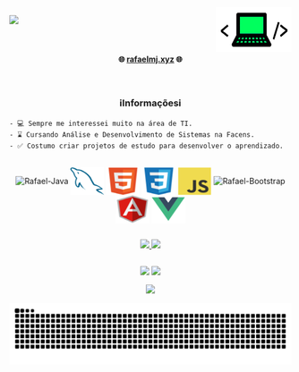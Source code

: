 <img align="right" alt="gif-gif" src="https://github.com/Rafael-MJ/Rafael-MJ/blob/main/gif.gif" height="80" width="135"/>

![](https://readme-typing-svg.herokuapp.com/?font=Press+Start+10P&color=00ff9c&size=15&lines=Olá,+me+chamo+Rafael,+bem-vindo+ao+meu+GitHub!;+Aqui+você+encontra+alguns+dos+meus+projetos.)

<br/>

   <h4 align="center"> 🌐 <a href="https://rafaelmj.xyz/">rafaelmj.xyz</a> 🌐 </h4>

<br/>
   
   <h3 align="center"> ℹ️Informaçõesℹ️ </h3>
  
    - 💻 Sempre me interessei muito na área de TI.
    - ⌛ Cursando Análise e Desenvolvimento de Sistemas na Facens.
    - ✅ Costumo criar projetos de estudo para desenvolver o aprendizado.

<div align="center" style="display: inline_block"><br>
 <img align="center" alt="Rafael-Java" height="50" width="60" src="https://raw.githubusercontent.com/jmnote/z-icons/master/svg/java.svg">
 <img align="center" alt="Rafael-MySQL" height="50" width="60" src="https://raw.githubusercontent.com/devicons/devicon/6910f0503efdd315c8f9b858234310c06e04d9c0/icons/mysql/mysql-original.svg">
 <img align="center" alt="Rafael-HTML5" height="50" width="60" src="https://raw.githubusercontent.com/devicons/devicon/master/icons/html5/html5-original.svg">
 <img align="center" alt="Rafael-CSS3" height="50" width="60" src="https://raw.githubusercontent.com/devicons/devicon/master/icons/css3/css3-original.svg">
 <img align="center" alt="Rafael-CSS3" height="50" width="60" src="https://raw.githubusercontent.com/devicons/devicon/master/icons/javascript/javascript-original.svg">
 <img align="center" alt="Rafael-Bootstrap" height="50" width="60" src="https://github.com/jmnote/z-icons/blob/master/svg/bootstrap.svg">
 <img align="center" alt="Rafael-Angular" height="50" width="60" src="https://raw.githubusercontent.com/devicons/devicon/6910f0503efdd315c8f9b858234310c06e04d9c0/icons/angularjs/angularjs-original.svg">
 <img align="center" alt="Rafael-VueJs" height="50" width="60" src="https://raw.githubusercontent.com/devicons/devicon/6910f0503efdd315c8f9b858234310c06e04d9c0/icons/vuejs/vuejs-original.svg">

</div>
  
  ##

<div align="center">
  <a href="https://github.com/Rafael-MJ">
  <img height="135em" src="https://github-readme-stats.vercel.app/api?username=Rafael-MJ&show_icons=true&theme=dark&include_all_commits=true&count_private=true"/>
  <img height="135em" src="https://github-readme-stats.vercel.app/api/top-langs/?username=Rafael-MJ&layout=compact&langs_count=7&theme=dark"/>
</div>

  ##
 
<div align="center"> 
  <a href="https://br.linkedin.com/in/rafaelmj" target="_blank"><img src="https://img.shields.io/badge/-LinkedIn-%230077B5?style=for-the-badge&logo=linkedin&logoColor=white" target="_blank"></a> 
  <a href = "mailto:rafaeljakubovsky@hotmail.com"><img src="https://img.shields.io/badge/-Email-%23333?style=for-the-badge&logo=gmail&logoColor=red" target="_blank"></a>
   
   ![](https://komarev.com/ghpvc/?username=your-github-Rafael-MJ&color=00ff9c)
   
</div>

<div align="center">
   <picture>
     <source media="(prefers-color-scheme: dark)" srcset="https://raw.githubusercontent.com/rafael-mj/rafael-mj/output/github-contribution-grid-snake-dark.svg">
     <source media="(prefers-color-scheme: light)" srcset="https://raw.githubusercontent.com/rafael-mj/rafael-mj/output/github-contribution-grid-snake.svg">
     <img alt="github contribution grid snake animation" src="https://raw.githubusercontent.com/rafael-mj/rafael-mj/output/github-contribution-grid-snake.svg">
   </picture>
</div>
